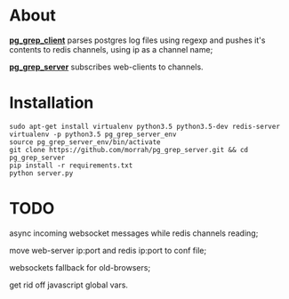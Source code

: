 # About

**[pg_grep_client](https://github.com/morrah/pg_grep_client)** parses postgres log files using regexp and pushes it's contents to redis channels, using ip as a channel name;

**[pg_grep_server](https://github.com/morrah/pg_grep_server)** subscribes web-clients to channels.


# Installation

```
sudo apt-get install virtualenv python3.5 python3.5-dev redis-server
virtualenv -p python3.5 pg_grep_server_env
source pg_grep_server_env/bin/activate
git clone https://github.com/morrah/pg_grep_server.git && cd pg_grep_server
pip install -r requirements.txt
python server.py
```

# TODO

async incoming websocket messages while redis channels reading;

move web-server ip:port and redis ip:port to conf file;

websockets fallback for old-browsers;

get rid off javascript global vars.
